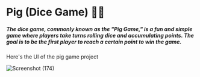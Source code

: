 # Pig (Dice Game) 🎲🎲
##### The dice game, commonly known as the "Pig Game," is a fun and simple game where players take turns rolling dice and accumulating points. The goal is to be the first player to reach a certain point to win the game.

Here's the UI of the pig game project

![Screenshot (174)](https://github.com/Parul077/pig-game/assets/123081808/c4536f6f-94a2-458f-a667-beac248eb2c8)
